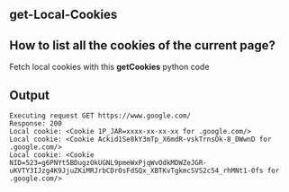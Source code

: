 ## get-Local-Cookies

## How to list all the cookies of the current page?
Fetch local cookies with this **getCookies** python code

## Output
```
Executing request GET https://www.google.com/
Response: 200
Local cookie: <Cookie 1P_JAR=xxxx-xx-xx-xx for .google.com/>
Local cookie: <Cookie Ackid1Se8kY3mTp_X6mdR-vskTrnsOk-8_DWwnD for .google.com/>
Local cookie: <Cookie NID=523=g6PNYt5BDugzOkUGNL9pmeWxPjqWvOdkMDWZeJGR-uKVTY3IJzg4K9JjuZKiMRJrbCDrOsFdSQx_XBTKvTgkmcSVS2c54_rhMNt1-0fs for .google.com/>
```
